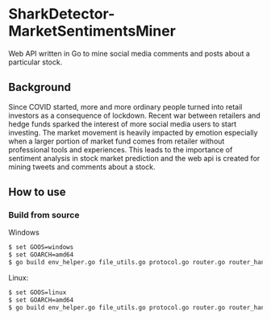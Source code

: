 # SharkDetector-MarketSentimentsMiner
Web API written in Go to mine social media comments and posts about a particular stock.

## Background
Since COVID started, more and more ordinary people turned into retail investors as a consequence of lockdown. Recent war between retailers and hedge funds sparked the interest of more social media users to start investing.
The market movement is heavily impacted by emotion especially when a larger portion of market fund comes from retailer without professional tools and experiences.
This leads to the importance of sentiment analysis in stock market prediction and the web api is created for mining tweets and comments about a stock. 

## How to use
### Build from source
Windows
``` sh 
$ set GOOS=windows 
$ set GOARCH=amd64
$ go build env_helper.go file_utils.go protocol.go router.go router_handler.go server.go twitter_handler.go validator.go yf_conversations_handler.go yf_conversations_handler_test.go
```
Linux: 
``` sh
$ set GOOS=linux
$ set GOARCH=amd64 
$ go build env_helper.go file_utils.go protocol.go router.go router_handler.go server.go twitter_handler.go validator.go yf_conversations_handler.go yf_conversations_handler_test.go
```
